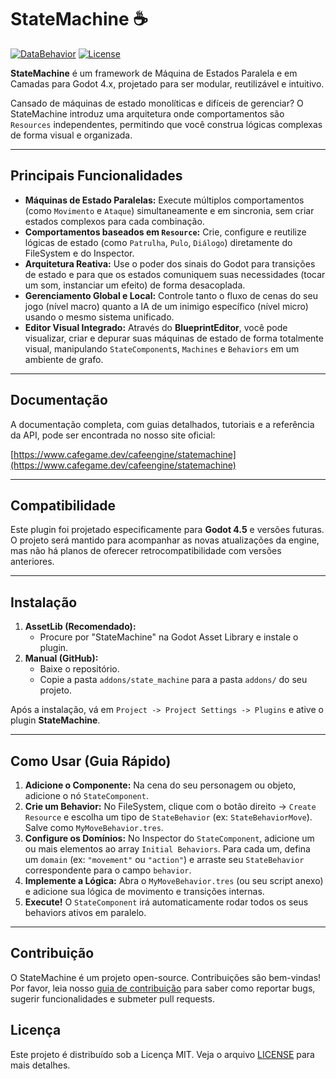 # StateMachine ☕

[![DataBehavior](https://img.shields.io/badge/StateMachine-v1.0.0-478cbf?style=for-the-badge)](https://www.cafegame.dev/pt-BR/cafeengine)
[![License](https://img.shields.io/badge/License-MIT-f1c40f?style=for-the-badge)](https://opensource.org/licenses/MIT)

**StateMachine** é um framework de Máquina de Estados Paralela e em Camadas para Godot 4.x, projetado para ser modular, reutilizável e intuitivo.

Cansado de máquinas de estado monolíticas e difíceis de gerenciar? O StateMachine introduz uma arquitetura onde comportamentos são `Resources` independentes, permitindo que você construa lógicas complexas de forma visual e organizada.

---

## Principais Funcionalidades

-   **Máquinas de Estado Paralelas:** Execute múltiplos comportamentos (como `Movimento` e `Ataque`) simultaneamente e em sincronia, sem criar estados complexos para cada combinação.
-   **Comportamentos baseados em `Resource`:** Crie, configure e reutilize lógicas de estado (como `Patrulha`, `Pulo`, `Diálogo`) diretamente do FileSystem e do Inspector.
-   **Arquitetura Reativa:** Use o poder dos sinais do Godot para transições de estado e para que os estados comuniquem suas necessidades (tocar um som, instanciar um efeito) de forma desacoplada.
-   **Gerenciamento Global e Local:** Controle tanto o fluxo de cenas do seu jogo (nível macro) quanto a IA de um inimigo específico (nível micro) usando o mesmo sistema unificado.
-   **Editor Visual Integrado:** Através do **BlueprintEditor**, você pode visualizar, criar e depurar suas máquinas de estado de forma totalmente visual, manipulando `StateComponent`s, `Machines` e `Behaviors` em um ambiente de grafo.

---

## Documentação

A documentação completa, com guias detalhados, tutoriais e a referência da API, pode ser encontrada no nosso site oficial:

[https://www.cafegame.dev/cafeengine/statemachine](https://www.cafegame.dev/cafeengine/statemachine)

---

## Compatibilidade

Este plugin foi projetado especificamente para **Godot 4.5** e versões futuras. O projeto será mantido para acompanhar as novas atualizações da engine, mas não há planos de oferecer retrocompatibilidade com versões anteriores.

---

## Instalação

1.  **AssetLib (Recomendado):**
    *   Procure por "StateMachine" na Godot Asset Library e instale o plugin.
2.  **Manual (GitHub):**
    *   Baixe o repositório.
    *   Copie a pasta `addons/state_machine` para a pasta `addons/` do seu projeto.

Após a instalação, vá em `Project -> Project Settings -> Plugins` e ative o plugin **StateMachine**.

---

## Como Usar (Guia Rápido)

1.  **Adicione o Componente:** Na cena do seu personagem ou objeto, adicione o nó `StateComponent`.
2.  **Crie um Behavior:** No FileSystem, clique com o botão direito -> `Create Resource` e escolha um tipo de `StateBehavior` (ex: `StateBehaviorMove`). Salve como `MyMoveBehavior.tres`.
3.  **Configure os Domínios:** No Inspector do `StateComponent`, adicione um ou mais elementos ao array `Initial Behaviors`. Para cada um, defina um `domain` (ex: `"movement"` ou `"action"`) e arraste seu `StateBehavior` correspondente para o campo `behavior`.
4.  **Implemente a Lógica:** Abra o `MyMoveBehavior.tres` (ou seu script anexo) e adicione sua lógica de movimento e transições internas.
5.  **Execute!** O `StateComponent` irá automaticamente rodar todos os seus behaviors ativos em paralelo.

---

## Contribuição

O StateMachine é um projeto open-source. Contribuições são bem-vindas! Por favor, leia nosso [guia de contribuição](CONTRIBUTING.md) para saber como reportar bugs, sugerir funcionalidades e submeter pull requests.

## Licença

Este projeto é distribuído sob a Licença MIT. Veja o arquivo [LICENSE](LICENSE) para mais detalhes.
